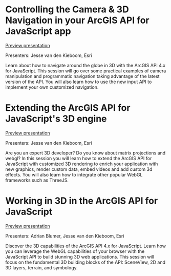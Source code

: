# Controlling the Camera & 3D Navigation in your ArcGIS API for JavaScript app

[Preview presentation](https://arcgis.github.io/presentations-devsummit-2017/controlling-camera-3d-navigation/)

Presenters: Jesse van den Kieboom, Esri

Learn about how to navigate around the globe in 3D with the ArcGIS API 4.x for JavaScript. This session will go over some practical examples of camera manipulation and programmatic navigation taking advantage of the latest version of the API. You will also learn how to use the new input API to implement your own customized navigation.

# Extending the ArcGIS API for JavaScript's 3D engine

[Preview presentation](https://arcgis.github.io/presentations-devsummit-2017/extending-3d-engine/)

Presenters: Jesse van den Kieboom, Esri

Are you an expert 3D developer? Do you know about matrix projections and webgl? In this session you will learn how to extend the ArcGIS API for JavaScript with customized 3D rendering to enrich your application with new graphics, render custom data, embed videos and add custom 3d effects. You will also learn how to integrate other popular WebGL frameworks such as ThreeJS.

# Working in 3D in the ArcGIS API for JavaScript

[Preview presentation](https://arcgis.github.io/presentations-devsummit-2017/working-in-3d/)

Presenters: Adrian Blumer, Jesse van den Kieboom, Esri

Discover the 3D capabilities of the ArcGIS API 4.x for JavaScript. Learn how you can leverage the WebGL capabilities of your browser with the JavaScript API to build stunning 3D web applications. This session will focus on the fundamental 3D building blocks of the API: SceneView, 2D and 3D layers, terrain, and symbology.

